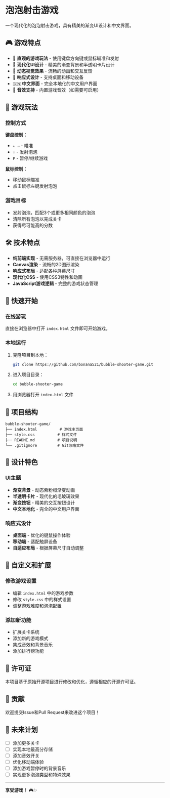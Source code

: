 # 泡泡射击游戏

一个现代化的泡泡射击游戏，具有精美的渐变UI设计和中文界面。

## 🎮 游戏特点

- 🎯 **直观的游戏玩法** - 使用键盘方向键或鼠标瞄准和发射
- 🎨 **现代化UI设计** - 精美的渐变背景和半透明卡片设计
- 🌈 **动态视觉效果** - 流畅的动画和交互反馈
- 📱 **响应式设计** - 支持桌面和移动设备
- 🇨🇳 **中文界面** - 完全本地化的中文用户界面
- 🎵 **音效支持** - 内置游戏音效（如需要可启用）

## 🎯 游戏玩法

### 控制方式

**键盘控制：**
- `← →` - 瞄准
- `↑` - 发射泡泡
- `P` - 暂停/继续游戏

**鼠标控制：**
- 移动鼠标瞄准
- 点击鼠标左键发射泡泡

### 游戏目标

- 发射泡泡，匹配3个或更多相同颜色的泡泡
- 清除所有泡泡以完成关卡
- 获得尽可能高的分数

## 🛠️ 技术特点

- **纯前端实现** - 无需服务器，可直接在浏览器中运行
- **Canvas渲染** - 流畅的2D图形渲染
- **响应式布局** - 适配各种屏幕尺寸
- **现代化CSS** - 使用CSS3特性和动画
- **JavaScript游戏逻辑** - 完整的游戏状态管理

## 🚀 快速开始

### 在线游玩

直接在浏览器中打开 `index.html` 文件即可开始游戏。

### 本地运行

1. 克隆项目到本地：
   ```bash
   git clone https://github.com/bonana521/bubble-shooter-game.git
   ```

2. 进入项目目录：
   ```bash
   cd bubble-shooter-game
   ```

3. 用浏览器打开 `index.html` 文件

## 📁 项目结构

```
bubble-shooter-game/
├── index.html          # 游戏主页面
├── style.css          # 样式文件
├── README.md          # 项目说明
└── .gitignore         # Git忽略文件
```

## 🎨 设计特色

### UI主题
- **渐变背景** - 动态紫粉橙渐变动画
- **半透明卡片** - 现代化的毛玻璃效果
- **渐变按钮** - 精美的交互按钮设计
- **中文本地化** - 完全的中文用户界面

### 响应式设计
- **桌面端** - 优化的键鼠操作体验
- **移动端** - 适配触屏设备
- **自适应布局** - 根据屏幕尺寸自动调整

## 🔧 自定义和扩展

### 修改游戏设置
- 编辑 `index.html` 中的游戏参数
- 修改 `style.css` 中的样式设置
- 调整游戏难度和泡泡配置

### 添加新功能
- 扩展关卡系统
- 添加新的游戏模式
- 集成音效和背景音乐
- 添加排行榜功能

## 📄 许可证

本项目基于原始开源项目进行修改和优化，遵循相应的开源许可证。

## 🤝 贡献

欢迎提交Issue和Pull Request来改进这个项目！

## 🎯 未来计划

- [ ] 添加更多关卡
- [ ] 实现本地最高分存储
- [ ] 添加音效开关
- [ ] 优化移动端体验
- [ ] 添加游戏暂停时的背景音乐
- [ ] 实现更多泡泡类型和特殊效果

---

**享受游戏！** 🎮✨
